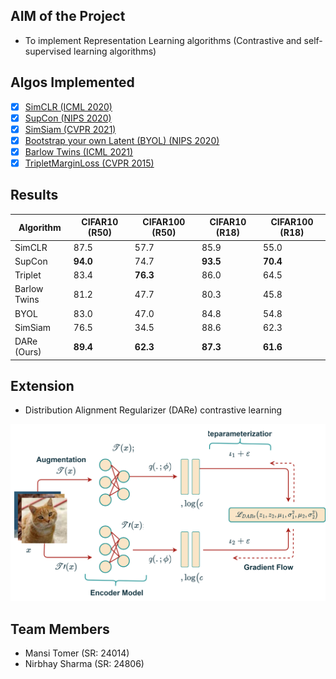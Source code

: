 ## **AIM of the Project**

- To implement Representation Learning algorithms (Contrastive and self-supervised learning algorithms)

## **Algos Implemented**

- [x] [SimCLR (ICML 2020)](https://arxiv.org/pdf/2002.05709)
- [x] [SupCon (NIPS 2020)](https://proceedings.neurips.cc/paper/2020/file/d89a66c7c80a29b1bdbab0f2a1a94af8-Paper.pdf)
- [x] [SimSiam (CVPR 2021)](https://openaccess.thecvf.com/content/CVPR2021/papers/Chen_Exploring_Simple_Siamese_Representation_Learning_CVPR_2021_paper.pdf)
- [x] [Bootstrap your own Latent (BYOL) (NIPS 2020)](https://arxiv.org/pdf/2006.07733)
- [x] [Barlow Twins (ICML 2021)](https://arxiv.org/pdf/2103.03230)
- [x] [TripletMarginLoss (CVPR 2015)](https://www.cv-foundation.org/openaccess/content_cvpr_2015/papers/Schroff_FaceNet_A_Unified_2015_CVPR_paper.pdf)

<!-- - [ ] [Momentum Contrast (MoCo) (CVPR 2020)](https://openaccess.thecvf.com/content_CVPR_2020/papers/He_Momentum_Contrast_for_Unsupervised_Visual_Representation_Learning_CVPR_2020_paper.pdf) -->


## **Results**

|Algorithm|CIFAR10 (R50)|CIFAR100 (R50)|CIFAR10 (R18)|CIFAR100 (R18)|
|---|---|---|---|---|
|SimCLR|87.5|57.7|85.9|55.0|
|SupCon|**94.0**|74.7|**93.5**|**70.4**|
|Triplet|83.4|**76.3**|86.0|64.5|
|Barlow Twins|81.2|47.7|80.3|45.8|
|BYOL|83.0|47.0|84.8|54.8|
|SimSiam|76.5|34.5|88.6|62.3|
|DARe (Ours)|**89.4**|**62.3**|**87.3**|**61.6**|

## **Extension**

- Distribution Alignment Regularizer (DARe) contrastive learning 

![](DARe.svg)

<!-- ## **Loss Plots**

![](loss_plots/barlow_twins.png)

![](loss_plots/byol.png)

![](loss_plots/simclr.png)

![](loss_plots/simsiam.png)

![](loss_plots/supcon.png)

![](loss_plots/triplet.png)

![](loss_plots/dare.png) -->


<!-- $$
\begin{align}
\mu_1, \log(\sigma_1^2) = f(x_1) \\
\mu_2, \log(\sigma_2^2) = f(x_2) \\
z_1 = \mu_1 + \epsilon_1 \odot \sigma_1 \\
z_2 = \mu_2 + \epsilon_2 \odot \sigma_2 \\
\mathcal{L} = \mathcal{L}_{CON} + \lambda \mathcal{L}_{DAL} \\
\mathcal{L}_{DAL} = JSD(N(\mu_1, \sigma_1^2 \mathcal{I}) | N(\mu_2, \sigma_2^2 \mathcal{I})) \\
\end{align}
$$ -->

<!-- L_{CON} = \sum_{i} -log(\frac{e^{sim(z_{1i}, z_{2i})}}{\sum_{j \ne i} e^{sim(z_{1i}, z_{2j})}}) \\

% \mathcal{L} = \mathcal{L}_{\mathcal{CON}} + \lambda \mathcal{L}_{\mathcal{DAL}} \\
% \mathcal{L}_{\mathcal{CON}} = \sum_{} -log(\frac{e^{sim(z_{1i}, z_{2i})}}{\sum_{j \ne i} e^{sim(z_{1i}, z_{2j})}}) \\
% \mathcal{L}_{\mathcal{DAL}} = \mathcal{JSD}(\mathcal{N}(\mu_1, \sigma_1^2) || \mathcal{N}(\mu_2, \sigma_2^2)) -->

## **Team Members**

- Mansi Tomer (SR: 24014)
- Nirbhay Sharma (SR: 24806)